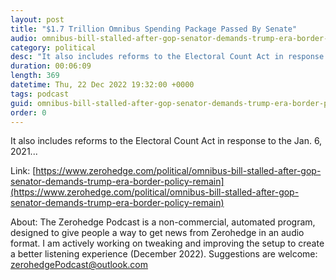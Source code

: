```yaml
---
layout: post
title: "$1.7 Trillion Omnibus Spending Package Passed By Senate"
audio: omnibus-bill-stalled-after-gop-senator-demands-trump-era-border-policy-remain-1
category: political
desc: "It also includes reforms to the Electoral Count Act in response to the Jan. 6, 2021..."
duration: 00:06:09
length: 369
datetime: Thu, 22 Dec 2022 19:32:00 +0000
tags: podcast
guid: omnibus-bill-stalled-after-gop-senator-demands-trump-era-border-policy-remain-0
order: 0
---
```

It also includes reforms to the Electoral Count Act in response to the Jan. 6, 2021...

Link: [https://www.zerohedge.com/political/omnibus-bill-stalled-after-gop-senator-demands-trump-era-border-policy-remain](https://www.zerohedge.com/political/omnibus-bill-stalled-after-gop-senator-demands-trump-era-border-policy-remain)

About: The Zerohedge Podcast is a non-commercial, automated program, designed to give people a way to get news from Zerohedge in an audio format.  I am actively working on tweaking and improving the setup to create a better listening experience (December 2022).  Suggestions are welcome: [zerohedgePodcast@outlook.com](mailto:zerohedgePodcast@outlook.com)